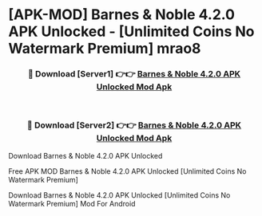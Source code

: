 # [APK-MOD] Barnes & Noble 4.2.0 APK Unlocked - [Unlimited Coins No Watermark Premium] mrao8



<div align="center">
<h3>🔴 Download [Server1] 👉👉 <a href="https://momento.my/?title=Barnes_&_Noble_4.2.0_APK_Unlocked">Barnes & Noble 4.2.0 APK Unlocked Mod Apk</a></h3><br>

<h3>🔴 Download [Server2] 👉👉 <a href="https://momento.my/?title=Barnes_&_Noble_4.2.0_APK_Unlocked">Barnes & Noble 4.2.0 APK Unlocked Mod Apk</a></h3>
</div>



Download Barnes & Noble 4.2.0 APK Unlocked 

Free APK MOD Barnes & Noble 4.2.0 APK Unlocked [Unlimited Coins No Watermark Premium]

Download Barnes & Noble 4.2.0 APK Unlocked [Unlimited Coins No Watermark Premium] Mod For Android
